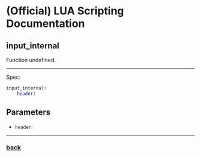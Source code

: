 
# (Official) LUA Scripting Documentation

## input_internal

Function undefined.

___

Spec:

```lua
input_internal(
	header)
```

## Parameters

- `header`: 

___

### [back](../other)
